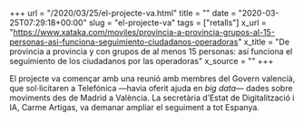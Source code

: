 +++
url = "/2020/03/25/el-projecte-va.html"
title = ""
date = "2020-03-25T07:29:18+00:00"
slug = "el-projecte-va"
tags = ["retalls"]
x_url = "https://www.xataka.com/moviles/provincia-a-provincia-grupos-al-15-personas-asi-funciona-seguimiento-ciudadanos-operadoras"
x_title = "De provincia a provincia y con grupos de al menos 15 personas: así funciona el seguimiento de los ciudadanos por las operadoras"
x_source = ""
+++


El projecte va començar amb una reunió amb membres del Govern valencià, que sol·licitaren a Telefónica —havia oferit ajuda en *big data*— dades sobre moviments des de Madrid a València. La secretària d’Estat de Digitalització i IA, Carme Artigas, va demanar ampliar el seguiment a tot Espanya.

